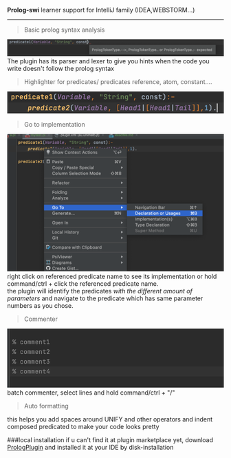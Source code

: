 __Prolog-swi__ learner support for IntelliJ family  (IDEA,WEBSTORM...)
***
> Basic prolog syntax analysis  

![alt syntax](src/main/resources/guidePics/syntax.png)
The plugin has its parser and lexer to give you hints when the code you write doesn't follow the prolog syntax
> Highlighter for predicates/ predicates reference, atom, constant....  

![alt syntax](src/main/resources/guidePics/highlighter.png)

> Go to implementation  

![alt syntax](src/main/resources/guidePics/goto.png)
right click on referenced predicate name to see its implementation or hold command/ctrl + click the referenced predicate name.  
the plugin will identify the predicates *with the different amount of parameters* and navigate to the predicate which has same parameter numbers as you chose.
> Commenter 

![alt syntax](src/main/resources/guidePics/commenter.png)
batch commenter, select lines and hold command/ctrl + "/" 
> Auto formatting</ul>  

this helps you add spaces around UNIFY and other operators and indent composed predicated to make your code looks pretty  

###local installation
if u can't find it at plugin marketplace yet, download [PrologPlugin](src/main/resources/distribution/PrologPlugin-1.0-SNAPSHOT.zip) and installed it at your IDE by disk-installation